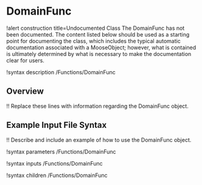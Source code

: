 # DomainFunc

!alert construction title=Undocumented Class
The DomainFunc has not been documented. The content listed below should be used as a starting point for
documenting the class, which includes the typical automatic documentation associated with a
MooseObject; however, what is contained is ultimately determined by what is necessary to make the
documentation clear for users.

!syntax description /Functions/DomainFunc

## Overview

!! Replace these lines with information regarding the DomainFunc object.

## Example Input File Syntax

!! Describe and include an example of how to use the DomainFunc object.

!syntax parameters /Functions/DomainFunc

!syntax inputs /Functions/DomainFunc

!syntax children /Functions/DomainFunc

